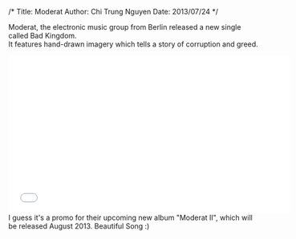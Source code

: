 /* Title: Moderat Author: Chi Trung Nguyen Date: 2013/07/24 */

Moderat, the electronic music group from Berlin released a new single called Bad Kingdom. <br>
It features hand-drawn imagery which tells a story of corruption and greed.
<iframe width="560" height="315" src="//www.youtube.com/embed/I1gewNVv1UY?theme=light" frameborder="0" allowfullscreen></iframe>
</div>
I guess it's a promo for their upcoming new album "Moderat II", which will be released August 2013. Beautiful Song :)

